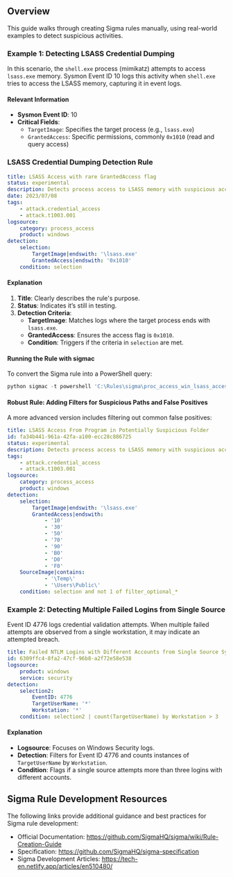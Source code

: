 ## Overview

This guide walks through creating Sigma rules manually, using real-world examples to detect suspicious activities.

### Example 1: Detecting LSASS Credential Dumping
In this scenario, the `shell.exe` process (mimikatz) attempts to access `lsass.exe` memory. Sysmon Event ID 10 logs this activity when `shell.exe` tries to access the LSASS memory, capturing it in event logs.

#### Relevant Information
- **Sysmon Event ID**: 10
- **Critical Fields**: 
  - `TargetImage`: Specifies the target process (e.g., `lsass.exe`)
  - `GrantedAccess`: Specific permissions, commonly `0x1010` (read and query access)

### LSASS Credential Dumping Detection Rule
```yaml
title: LSASS Access with rare GrantedAccess flag 
status: experimental
description: Detects process access to LSASS memory with suspicious access flag 0x1010
date: 2023/07/08
tags:
    - attack.credential_access
    - attack.t1003.001
logsource:
    category: process_access
    product: windows
detection:
    selection:
        TargetImage|endswith: '\lsass.exe'
        GrantedAccess|endswith: '0x1010'
    condition: selection
```

#### Explanation
1. **Title**: Clearly describes the rule's purpose.
2. **Status**: Indicates it’s still in testing.
3. **Detection Criteria**:
   - **TargetImage**: Matches logs where the target process ends with `lsass.exe`.
   - **GrantedAccess**: Ensures the access flag is `0x1010`.
   - **Condition**: Triggers if the criteria in `selection` are met.

#### Running the Rule with sigmac
To convert the Sigma rule into a PowerShell query:
```powershell
python sigmac -t powershell 'C:\Rules\sigma\proc_access_win_lsass_access.yml'
```

#### Robust Rule: Adding Filters for Suspicious Paths and False Positives
A more advanced version includes filtering out common false positives:
```yaml
title: LSASS Access From Program in Potentially Suspicious Folder
id: fa34b441-961a-42fa-a100-ecc28c886725
status: experimental
description: Detects process access to LSASS memory with suspicious access flags and from a potentially suspicious folder
tags:
    - attack.credential_access
    - attack.t1003.001
logsource:
    category: process_access
    product: windows
detection:
    selection:
        TargetImage|endswith: '\lsass.exe'
        GrantedAccess|endswith:
            - '10'
            - '30'
            - '50'
            - '70'
            - '90'
            - 'B0'
            - 'D0'
            - 'F0'
    SourceImage|contains:
            - '\Temp\'
            - '\Users\Public\'
    condition: selection and not 1 of filter_optional_*
```

### Example 2: Detecting Multiple Failed Logins from Single Source
Event ID 4776 logs credential validation attempts. When multiple failed attempts are observed from a single workstation, it may indicate an attempted breach.

```yaml
title: Failed NTLM Logins with Different Accounts from Single Source System
id: 6309ffc4-8fa2-47cf-96b8-a2f72e58e538
logsource:
    product: windows
    service: security
detection:
    selection2:
        EventID: 4776
        TargetUserName: '*'
        Workstation: '*'
    condition: selection2 | count(TargetUserName) by Workstation > 3
```

#### Explanation
- **Logsource**: Focuses on Windows Security logs.
- **Detection**: Filters for Event ID 4776 and counts instances of `TargetUserName` by `Workstation`.
- **Condition**: Flags if a single source attempts more than three logins with different accounts.

## Sigma Rule Development Resources

The following links provide additional guidance and best practices for Sigma rule development:
- Official Documentation: https://github.com/SigmaHQ/sigma/wiki/Rule-Creation-Guide
- Specification: https://github.com/SigmaHQ/sigma-specification
- Sigma Development Articles: https://tech-en.netlify.app/articles/en510480/

